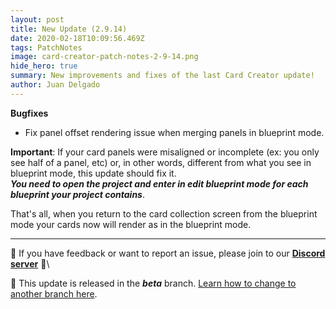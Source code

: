 ```yaml
---
layout: post
title: New Update (2.9.14)
date: 2020-02-18T10:09:56.469Z
tags: PatchNotes
image: card-creator-patch-notes-2-9-14.png
hide_hero: true
summary: New improvements and fixes of the last Card Creator update!
author: Juan Delgado
---
```

<!--StartFragment-->

**Bugfixes**

* Fix panel offset rendering issue when merging panels in blueprint mode.


**Important**: If your card panels were misaligned or incomplete (ex: you only see half of a panel, etc) or, in other words, different from what you see in blueprint mode, this update should fix it.\
***You need to open the project and enter in edit blueprint mode for each blueprint your project contains***.

That's all, when you return to the card collection screen from the blueprint mode your cards now will render as in the blueprint mode.

---

📌 If you have feedback or want to report an issue, please join to our **[Discord server](http://discord.gg/pixelatto)** 💬\

📌 This update is released in the ***beta*** branch. [Learn how to change to another branch here](/blog/beta-and-legacy-versions).